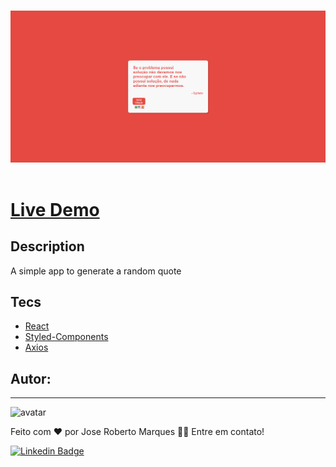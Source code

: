 <br />
  <p align="center">
    <img src="github\layout.PNG">
       <br />
    <br />
  </p>


# <a href="https://jrm1992-random-quotes.netlify.app">Live Demo</a>

## Description

A simple app to generate a random quote

## Tecs

  - [React](https://reactjs.org)
  - [Styled-Components](https://styled-components.com/)
  - [Axios](https://www.npmjs.com/package/axios)

## Autor:
---
![avatar](https://images.weserv.nl/?url=avatars.githubusercontent.com/u/103078485?v=4&h=100&w=100&fit=cover&mask=circle&maxage=7d
)
 <br />


Feito com ❤️ por Jose Roberto Marques 👋🏽 Entre em contato!

[![Linkedin Badge](https://img.shields.io/badge/-Jose%20Roberto-blue?style=flat-square&logo=Linkedin&logoColor=white&link=https://www.linkedin.com/in/tgmarinho/)](https://www.linkedin.com/in/jos%c3%a9-roberto-marques-de-s%c3%a1-62a57023b/)
